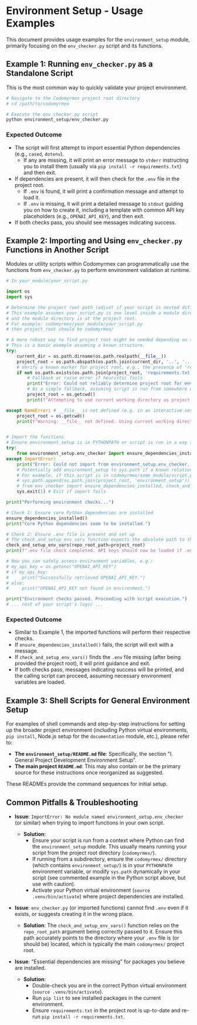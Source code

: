 # Environment Setup - Usage Examples

This document provides usage examples for the `environment_setup` module, primarily focusing on the `env_checker.py` script and its functions.

## Example 1: Running `env_checker.py` as a Standalone Script

This is the most common way to quickly validate your project environment.

```bash
# Navigate to the Codomyrmex project root directory
# cd /path/to/codomyrmex

# Execute the env_checker.py script
python environment_setup/env_checker.py
```

### Expected Outcome

- The script will first attempt to import essential Python dependencies (e.g., `cased`, `dotenv`). 
    - If any are missing, it will print an error message to `stderr` instructing you to install them (usually via `pip install -r requirements.txt`) and then exit.
- If dependencies are present, it will then check for the `.env` file in the project root.
    - If `.env` is found, it will print a confirmation message and attempt to load it.
    - If `.env` is missing, it will print a detailed message to `stdout` guiding you on how to create it, including a template with common API key placeholders (e.g., `OPENAI_API_KEY`), and then exit.
- If both checks pass, you should see messages indicating success.

## Example 2: Importing and Using `env_checker.py` Functions in Another Script

Modules or utility scripts within Codomyrmex can programmatically use the functions from `env_checker.py` to perform environment validation at runtime.

```python
# In your_module/your_script.py

import os
import sys

# Determine the project root path (adjust if your script is nested differently)
# This example assumes your_script.py is one level inside a module directory, 
# and the module directory is at the project root.
# For example: codomyrmex/your_module/your_script.py
# then project_root should be codomyrmex/

# A more robust way to find project root might be needed depending on script location
# This is a basic example assuming a known structure.
try:
    current_dir = os.path.dirname(os.path.realpath(__file__))
    project_root = os.path.abspath(os.path.join(current_dir, '..', '..')) # Adjust '..', '..' based on actual depth
    # Verify a known marker for project root, e.g., the presence of 'requirements.txt' or '.git'
    if not os.path.exists(os.path.join(project_root, 'requirements.txt')):
        # Fallback or raise error if heuristic fails
        print("Error: Could not reliably determine project root for env_checker.py. Please ensure your script correctly identifies it.", file=sys.stderr)
        # As a simple fallback, assuming script is run from somewhere within project:
        project_root = os.getcwd() 
        print(f"Attempting to use current working directory as project root: {project_root}", file=sys.stderr)

except NameError: # __file__ is not defined (e.g. in an interactive session)
    project_root = os.getcwd()
    print(f"Warning: __file__ not defined. Using current working directory as project root for env_checker: {project_root}", file=sys.stderr)


# Import the functions
# Ensure environment_setup is in PYTHONPATH or script is run in a way that allows the import
try:
    from environment_setup.env_checker import ensure_dependencies_installed, check_and_setup_env_vars
except ImportError:
    print("Error: Could not import from environment_setup.env_checker. Make sure PYTHONPATH is set correctly or run from project root.", file=sys.stderr)
    # Potentially add environment_setup to sys.path if a known relative path exists
    # For example, if this script is in codomyrmex/some_module/script.py:
    # sys.path.append(os.path.join(project_root, 'environment_setup'))
    # from env_checker import ensure_dependencies_installed, check_and_setup_env_vars
    sys.exit(1) # Exit if import fails

print("Performing environment checks...")

# Check 1: Ensure core Python dependencies are installed
ensure_dependencies_installed()
print("Core Python dependencies seem to be installed.")

# Check 2: Ensure .env file is present and set up
# The check_and_setup_env_vars function expects the absolute path to the repository root.
check_and_setup_env_vars(repo_root_path=project_root)
print(f".env file check completed. API keys should now be loaded if .env exists at {project_root}.")

# Now you can safely access environment variables, e.g.:
# my_api_key = os.getenv("OPENAI_API_KEY")
# if my_api_key:
#     print("Successfully retrieved OPENAI_API_KEY.")
# else:
#     print("OPENAI_API_KEY not found in environment.")

print("Environment checks passed. Proceeding with script execution.")
# ... rest of your script's logic ...

```

### Expected Outcome

- Similar to Example 1, the imported functions will perform their respective checks.
- If `ensure_dependencies_installed()` fails, the script will exit with a message.
- If `check_and_setup_env_vars()` finds the `.env` file missing (after being provided the project root), it will print guidance and exit.
- If both checks pass, messages indicating success will be printed, and the calling script can proceed, assuming necessary environment variables are loaded.

## Example 3: Shell Scripts for General Environment Setup

For examples of shell commands and step-by-step instructions for setting up the broader project environment (including Python virtual environments, `pip install`, Node.js setup for the `documentation` module, etc.), please refer to:

- **The `environment_setup/README.md` file**: Specifically, the section "I. General Project Development Environment Setup".
- **The main project `README.md`**: This may also contain or be the primary source for these instructions once reorganized as suggested.

These READMEs provide the command sequences for initial setup.

## Common Pitfalls & Troubleshooting

- **Issue**: `ImportError: No module named environment_setup.env_checker` (or similar) when trying to import functions in your own script.
  - **Solution**: 
    - Ensure your script is run from a context where Python can find the `environment_setup` module. This usually means running your script from the project root directory (`codomyrmex/`).
    - If running from a subdirectory, ensure the `codomyrmex/` directory (which contains `environment_setup/`) is in your `PYTHONPATH` environment variable, or modify `sys.path` dynamically in your script (see commented example in the Python script above, but use with caution).
    - Activate your Python virtual environment (`source .venv/bin/activate`) where project dependencies are installed.

- **Issue**: `env_checker.py` (or imported functions) cannot find `.env` even if it exists, or suggests creating it in the wrong place.
  - **Solution**: The `check_and_setup_env_vars()` function relies on the `repo_root_path` argument being correctly passed to it. Ensure this path accurately points to the directory where your `.env` file is (or should be) located, which is typically the main `codomyrmex/` project root.

- **Issue**: "Essential dependencies are missing" for packages you believe are installed.
  - **Solution**: 
    - Double-check you are in the correct Python virtual environment (`source .venv/bin/activate`).
    - Run `pip list` to see installed packages in the current environment.
    - Ensure `requirements.txt` in the project root is up-to-date and re-run `pip install -r requirements.txt`. 